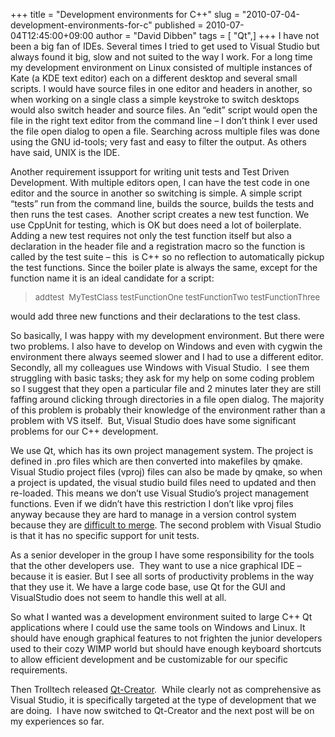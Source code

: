 +++
title = "Development environments for C++"
slug = "2010-07-04-development-environments-for-c"
published = 2010-07-04T12:45:00+09:00
author = "David Dibben"
tags = [ "Qt",]
+++
I have not been a big fan of IDEs. Several times I tried to get used to
Visual Studio but always found it big, slow and not suited to the way I
work. For a long time my development environment on Linux consisted of
multiple instances of Kate (a KDE text editor) each on a different
desktop and several small scripts. I would have source files in one
editor and headers in another, so when working on a single class a
simple keystroke to switch desktops would also switch header and source
files. An “edit” script would open the file in the right text editor
from the command line – I don’t think I ever used the file open dialog
to open a file. Searching across multiple files was done using the GNU
id-tools; very fast and easy to filter the output. As others have said,
UNIX is the IDE.  

  
Another requirement issupport for writing unit tests and Test Driven
Development. With multiple editors open, I can have the test code in one
editor and the source in another so switching is simple. A simple script
“tests” run from the command line, builds the source, builds the tests
and then runs the test cases.  Another script creates a new test
function. We use CppUnit for testing, which is OK but does need a lot of
boilerplate. Adding a new test requires not only the test function
itself but also a declaration in the header file and a registration
macro so the function is called by the test suite – this  is C++ so no
reflection to automatically pickup the test functions. Since the boiler
plate is always the same, except for the function name it is an ideal
candidate for a script:  
  

> <span style="font-size: small;">addtest  MyTestClass testFunctionOne
> testFunctionTwo testFunctionThree</span>

would add three new functions and their declarations to the test
class.  

So basically, I was happy with my development environment. But there
were two problems. I also have to develop on Windows and even with
cygwin the environment there always seemed slower and I had to use a
different editor. Secondly, all my colleagues use Windows with Visual
Studio.  I see them struggling with basic tasks; they ask for my help on
some coding problem so I suggest that they open a particular file and 2
minutes later they are still faffing around clicking through directories
in a file open dialog. The majority of this problem is probably their
knowledge of the environment rather than a problem with VS itself.  But,
Visual Studio does have some significant problems for our C++
development.  

We use Qt, which has its own project management system. The project is
defined in .pro files which are then converted into makefiles by qmake.
Visual Studio project files (vproj) files can also be made by qmake, so
when a project is updated, the visual studio build files need to updated
and then re-loaded. This means we don’t use Visual Studio’s project
management functions. Even if we didn’t have this restriction I don’t
like vproj files anyway because they are hard to manage in a version
control system because they are [difficult to
merge](http://stackoverflow.com/questions/166796/how-do-you-manage-vcproj-files-in-souce-control-which-are-changed-by-multiple-de).
The second problem with Visual Studio is that it has no specific support
for unit tests.

  

As a senior developer in the group I have some responsibility for the
tools that the other developers use.  They want to use a nice graphical
IDE – because it is easier. But I see all sorts of productivity problems
in the way that they use it. We have a large code base, use Qt for the
GUI and VisualStudio does not seem to handle this well at all.  

So what I wanted was a development environment suited to large C++ Qt
applications where I could use the same tools on Windows and Linux. It
should have enough graphical features to not frighten the junior
developers used to their cozy WIMP world but should have enough keyboard
shortcuts to allow efficient development and be customizable for our
specific requirements.  

Then Trolltech released
[Qt-Creator](http://qt.nokia.com/products/appdev/developer-tools/developer-tools#qt-tools-at-a). 
While clearly not as comprehensive as Visual Studio, it is specifically
targeted at the type of development that we are doing.  I have now
switched to Qt-Creator and the next post will be on my experiences so
far.

